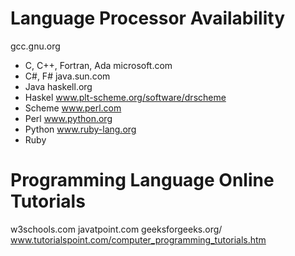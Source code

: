 # Language Processor Availability
gcc.gnu.org
- C, C++, Fortran, Ada
microsoft.com
- C#, F#
java.sun.com
- Java
haskell.org
- Haskel
www.plt-scheme.org/software/drscheme
- Scheme
www.perl.com
- Perl
www.python.org
- Python
www.ruby-lang.org
- Ruby

# Programming Language Online Tutorials
w3schools.com
javatpoint.com
geeksforgeeks.org/
www.tutorialspoint.com/computer_programming_tutorials.htm

